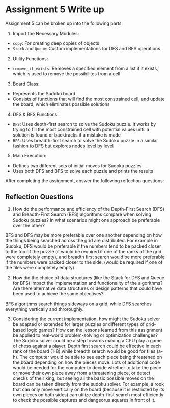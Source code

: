 # Assignment 5 Write up

Assignment 5 can be broken up into the following parts:
1. Import the Necessary Modules:
- `copy`: For creating deep copies of objects
- `Stack` and `Queue`: Custom implementations for DFS and BFS operations
2. Utility Functions: 
- `remove_if_exists`: Removes a specified element from a list if it exists, which is used to remove the possibilites from a cell
3. Board Class:
- Represents the Sudoku board
- Consists of functions that will find the most constrained cell, and update the board, which eliminates possible solutions
4. DFS & BFS Functions:
- `DFS`: Uses depth-first search to solve the Sudoku puzzle. It works by trying to fill the most constrained cell with potential values until a solution is found or backtracks if a mistake is made
- `BFS`: Uses breadth-first search to solve the Sudoku puzzle in a similar fashion to DFS but explores nodes level by level
5. Main Execution:
- Defines two different sets of initial moves for Sudoku puzzles
- Uses both DFS and BFS to solve each puzzle and prints the results


After completing the assignment, answer the following reflection questions:

## Reflection Questions

1. How do the performance and efficiency of the Depth-First Search (DFS) and Breadth-First Search (BFS) algorithms compare when solving Sudoku puzzles? In what scenarios might one approach be preferable over the other?

BFS and DFS may be more preferable over one another depending on how the things being searched across the grid are distributed. For example in Sudoku, DFS would be preferable if the numbers tend to be packed closer to the top of the puzzle (it would be required if one of the ranks of the grid were completely empty), and breadth first search would be more preferable if the numbers were packed closer to the side. (would be required if one of the files were completely empty)


2. How did the choice of data structures (like the Stack for DFS and Queue for BFS) impact the implementation and functionality of the algorithms? Are there alternative data structures or design patterns that could have been used to achieve the same objectives?

BFS algorithms search things sideways on a grid, while DFS searches everything vertically and throroughly. 


3. Considering the current implementation, how might the Sudoku solver be adapted or extended for larger puzzles or different types of grid-based logic games? How can the lessons learned from this assignment be applied to real-world problem-solving or optimization challenges?
The Sudoku solver could be a step towards making a CPU play a game of chess against a player. Depth first search could be effective in each rank of the board (1-8) while breadth search would be good for files (a-h). The computer would be able to see each piece being threatened on the board depending on how the pieces move. Lots of additional code would be needed for the computer to decide whether to take the piece or move their own piece away from a threatening piece, or detect checks of their king, but seeing all the basic possible moves on the board can be taken directly from the sudoku solver. For example, a rook that can only move vertically on the board (because it is restricted by its own pieces on both sides) can utilize depth-first search most efficiently to check the possible captures and dangeorus squares in front of it. 

